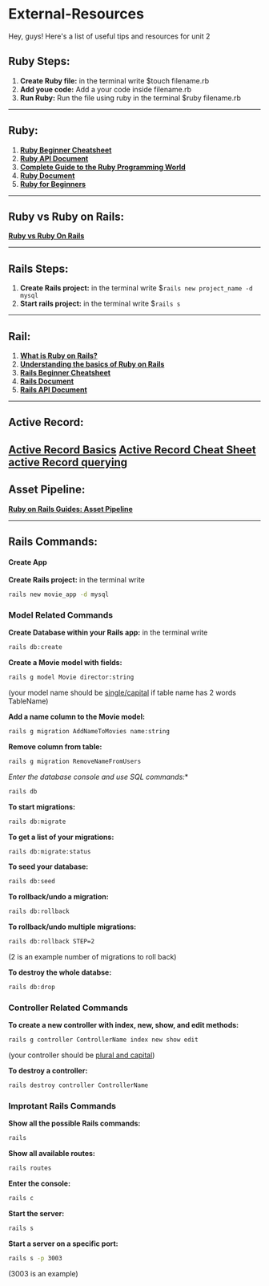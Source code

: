 # External-Resources
Hey, guys! Here's a list of useful tips and resources for unit 2

## Ruby Steps:
1. **Create Ruby file:** in the terminal write $touch filename.rb
2. **Add youe code:** Add a your code inside filename.rb
3. **Run Ruby:** Run the file using ruby in the terminal $ruby filename.rb

---

## Ruby:
1. **[Ruby Beginner Cheatsheet](https://www.pragtob.info/rails-beginner-cheatsheet/#ruby-concepts)**
2. **[Ruby API Document](https://ruby-doc.org/core-2.6.5/)**
3. **[Complete Guide to the Ruby Programming World](https://rubygarage.org/blog/cool-stuff-in-ruby-language)**
4. **[Ruby Document](https://devdocs.io/ruby/)**
5. **[Ruby for Beginners](http://ruby-for-beginners.rubymonstas.org/index.html)**

---

## Ruby vs Ruby on Rails:
**[Ruby vs Ruby On Rails](https://www.educba.com/ruby-vs-ruby-on-rails/)**

---
 
## Rails Steps:
1. **Create Rails project:** in the terminal write $`rails new project_name -d mysql`
2. **Start rails project:**  in the terminal write $`rails s`

---

## Rail:
1. **[What is Ruby on Rails?](https://www.rubyguides.com/2018/10/what-is-ruby-on-rails/)**
2. **[Understanding the basics of Ruby on Rails](https://www.freecodecamp.org/news/understanding-the-basics-of-ruby-on-rails-http-mvc-and-routes-359b8d809c7a/)**
3. **[Rails Beginner Cheatsheet](https://www.pragtob.info/rails-beginner-cheatsheet/)**
4. **[Rails Document](https://devdocs.io/rails~5.0/)**
5. **[Rails API Document](https://api.rubyonrails.org/)**

---

## Active Record:
**[Active Record Basics](https://guides.rubyonrails.org/active_record_basics.html)**
**[Active Record Cheat Sheet](https://gist.github.com/jessieay/3131622)**
**[active Record querying](https://guides.rubyonrails.org/active_record_querying.html)**
---

## Asset Pipeline:
**[Ruby on Rails Guides: Asset Pipeline](https://guides.rubyonrails.org/asset_pipeline.html)**

---

## Rails Commands:
#### Create App
**Create Rails project:** in the terminal write 
```bash 
rails new movie_app -d mysql
```

### Model Related Commands
**Create Database within your Rails app:**  in the terminal write 
```bash
rails db:create
```
**Create a Movie model with fields:** 
```bash
rails g model Movie director:string
```
(your model name should be <ins>single/capital</ins> if table name has 2 words TableName)

**Add a name column to the Movie model:** 
```bash
rails g migration AddNameToMovies name:string
```
**Remove column from table:** 
```bash
rails g migration RemoveNameFromUsers
```
**Enter the database console and use SQL commands*:** 
```bash
rails db
```
**To start migrations:** 
```bash
rails db:migrate
```
**To get a list of your migrations:** 
```bash
rails db:migrate:status
``` 
**To seed your database:** 
```bash
rails db:seed
```
**To rollback/undo a migration:** 
```bash
rails db:rollback
```
**To rollback/undo multiple migrations:** 
```bash
rails db:rollback STEP=2
``` 
(2 is an example number of migrations to roll back)

**To destroy the whole databse:** 
```bash
rails db:drop
```

### Controller Related Commands
**To create a new controller with index, new, show, and edit methods:** 
```bash
rails g controller ControllerName index new show edit
``` 
(your controller should be <ins> plural and capital</ins>)

**To destroy a controller:** 
```bash
rails destroy controller ControllerName
```

### Improtant Rails Commands
**Show all the possible Rails commands:** 
```bash
rails
```
**Show all available routes:** 
```bash
rails routes
```
**Enter the console:**
```bash
rails c
```
**Start the server:** 
```bash
rails s
```
**Start a server on a specific port:** 
```bash
rails s -p 3003
```
(3003 is an example)








